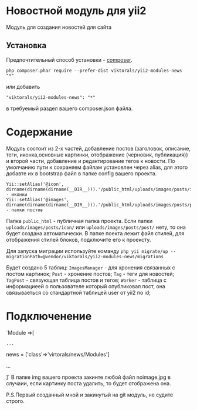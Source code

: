 Новостной модуль для yii2
====================
Модуль для создания новостей для сайта

Установка
------------

Предпочтительный способ установки - [composer](http://getcomposer.org/download/).

```
php composer.phar require --prefer-dist viktorals/yii2-modules-news "*"
```

или добавить

```
"viktorals/yii2-modules-news": "*"
```

в требуемый раздел вашего composer.json файла.

**Содержание**
===============

Модуль состоит из 2-х частей, добавление постов (заголовок, описание, теги, иконка,основные картинки, отображение (черновик, публикация))
и второй части, добавление и редактирование тегов к новости. 
По умолчанию пути к сохраняем файлам установлен через alias, для этого добавте их в bootstrap файл в папке config вашего проекта.

	Yii::setAlias('@icon', dirname(dirname(dirname(__DIR__))).'/public_html/uploads/images/posts/icon/'); - иконки
	Yii::setAlias('@images', dirname(dirname(dirname(__DIR__))).'/public_html/uploads/images/posts/post/');` - папки постов
     
Папка `public_html` - публичная папка проекта. Если папки `uploads/images/posts/icon/` или `uploads/images/posts/post/` нету, то она будет создана автоматически.
В папке поекта лежит файл стилей, для отображения стилей блоков, подключите его к проексту.

Для запуска миграции используйте команду
`php yii migrate/up --migrationPath=@vendor/viktorals/yii2-modules-news/migrations`

Будет создано 5 таблиц:
`ImagesManager` - для хронения связанных с постом картинок;
`Post` - хронение постов;
`Tag` - теги для новостей;
`TagPost` - связующая таблица постов и тегов;
`Worker` - таблица с информациеей о пользователе который опубликовал пост, она связываеться со стандартной таблицей user от yii2 по id;

**Подключенение**
======================
`Module =>[

    ...

news = ['class'=>'virtorals/news/Modules']

...

]`
В папке img вашего проекта закинте любой файл noimage.jpg в случаии, если картинку поста удалить, то будет отображена она.


P.S.Первый созданный мной и закинутый на git модуль, не судите строго.

